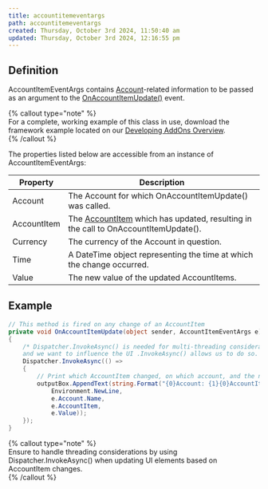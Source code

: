 ```yaml
---
title: accountitemeventargs
path: accountitemeventargs
created: Thursday, October 3rd 2024, 11:50:40 am
updated: Thursday, October 3rd 2024, 12:16:55 pm
---
```


## Definition

AccountItemEventArgs contains [Account](account_class.htm)-related information to be passed as an argument to the [OnAccountItemUpdate()](onaccountitemupdate.htm) event.

{% callout type="note" %}  
For a complete, working example of this class in use, download the framework example located on our [Developing AddOns Overview](developing_add_ons.htm).  
{% /callout %}

The properties listed below are accessible from an instance of AccountItemEventArgs:

| Property       | Description                                                                       |
|----------------|-----------------------------------------------------------------------------------|
| Account        | The Account for which OnAccountItemUpdate() was called.                          |
| AccountItem    | The [AccountItem](accountitem.htm) which has updated, resulting in the call to OnAccountItemUpdate(). |
| Currency       | The currency of the Account in question.                                         |
| Time           | A DateTime object representing the time at which the change occurred.           |
| Value          | The new value of the updated AccountItems.                                       |

## Example

```csharp
// This method is fired on any change of an AccountItem
private void OnAccountItemUpdate(object sender, AccountItemEventArgs e)
{
    /* Dispatcher.InvokeAsync() is needed for multi-threading considerations. When processing events outside of the UI thread, 
    and we want to influence the UI .InvokeAsync() allows us to do so. It can also help prevent the UI thread from locking up on long operations. */
    Dispatcher.InvokeAsync(() =>
    {
        // Print which AccountItem changed, on which account, and the new value
        outputBox.AppendText(string.Format("{0}Account: {1}{0}AccountItem: {2}{0}Value: {3}",
            Environment.NewLine,
            e.Account.Name,
            e.AccountItem,
            e.Value));
    });
}
```

{% callout type="note" %}  
Ensure to handle threading considerations by using Dispatcher.InvokeAsync() when updating UI elements based on AccountItem changes.  
{% /callout %}
